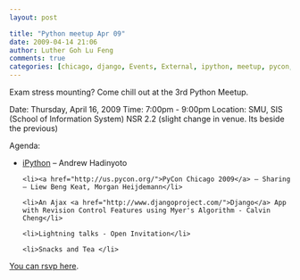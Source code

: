 ```yaml
---
layout: post

title: "Python meetup Apr 09"
date: 2009-04-14 21:06
author: Luther Goh Lu Feng
comments: true
categories: [chicago, django, Events, External, ipython, meetup, pycon, python]
---
```

Exam stress mounting? Come chill out at the 3rd Python Meetup.

Date: Thursday, April 16, 2009
Time: 7:00pm - 9:00pm
Location: SMU, SIS (School of Information System) NSR 2.2 (slight change in venue. Its beside the previous)

Agenda:

<ul>
	<li><a href="http://ipython.scipy.org/moin/">iPython</a> – Andrew Hadinyoto</li>

	<li><a href="http://us.pycon.org/">PyCon Chicago 2009</a> – Sharing – Liew Beng Keat, Morgan Heijdemann</li>

	<li>An Ajax <a href="http://www.djangoproject.com/">Django</a> App with Revision Control Features using Myer's Algorithm - Calvin Cheng</li>

	<li>Lightning talks - Open Invitation</li>

	<li>Snacks and Tea </li>

</ul>
<a href="http://www.facebook.com/board.php?uid=18063885304#/event.php?eid=71969819960&ref=ts">
You can rsvp here</a>.
